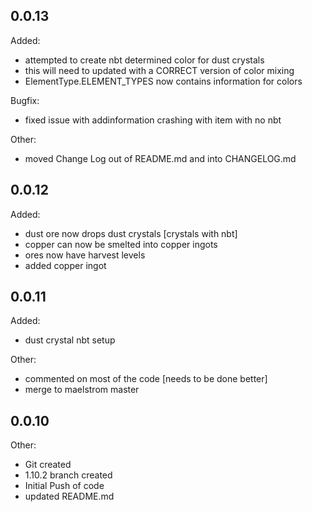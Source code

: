 ## 0.0.13

Added:
 - attempted to create nbt determined color for dust crystals
  - this will need to updated with a CORRECT version of color mixing
 - ElementType.ELEMENT_TYPES now contains information for colors

Bugfix:
 - fixed issue with addinformation crashing with item with no nbt

Other:
 - moved Change Log out of README.md and into CHANGELOG.md

## 0.0.12

Added:
 - dust ore now drops dust crystals [crystals with nbt]
 - copper can now be smelted into copper ingots
 - ores now have harvest levels
 - added copper ingot

## 0.0.11

Added:
 - dust crystal nbt setup
 
Other:
 - commented on most of the code [needs to be done better]
 - merge to maelstrom master

## 0.0.10

Other:
 - Git created
 - 1.10.2 branch created
 - Initial Push of code
 - updated README.md
